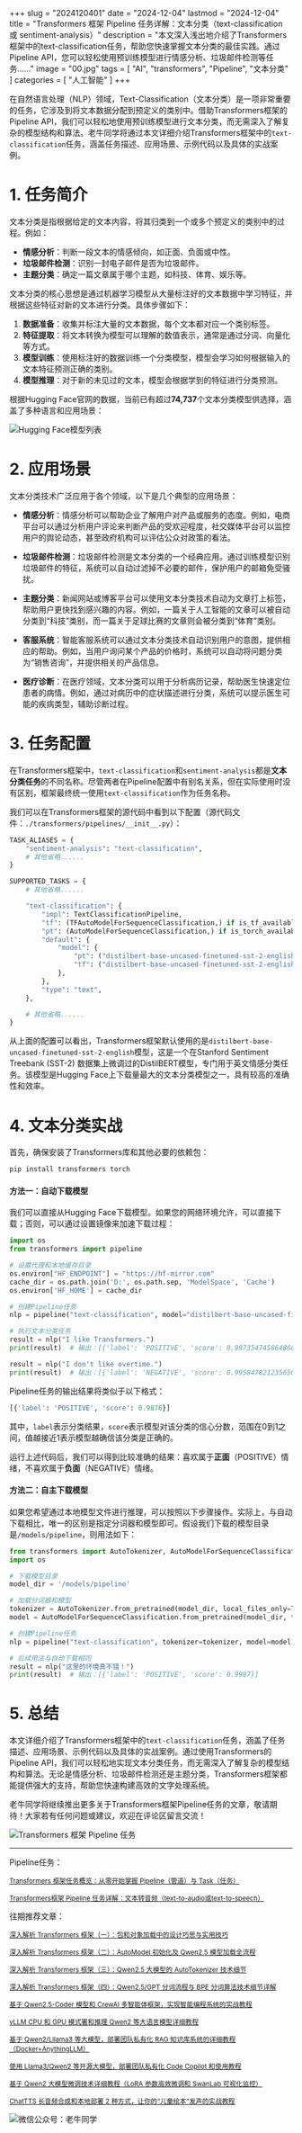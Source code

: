 +++
slug = "2024120401"
date = "2024-12-04"
lastmod = "2024-12-04"
title = "Transformers 框架 Pipeline 任务详解：文本分类（text-classification 或 sentiment-analysis）"
description = "本文深入浅出地介绍了Transformers框架中的text-classification任务，帮助您快速掌握文本分类的最佳实践。通过Pipeline API，您可以轻松使用预训练模型进行情感分析、垃圾邮件检测等任务……"
image = "00.jpg"
tags = [ "AI", "transformers", "Pipeline", "文本分类" ]
categories = [ "人工智能" ]
+++

在自然语言处理（NLP）领域，Text-Classification（文本分类）是一项非常重要的任务，它涉及到将文本数据分配到预定义的类别中。借助Transformers框架的Pipeline API，我们可以轻松地使用预训练模型进行文本分类，而无需深入了解复杂的模型结构和算法。老牛同学将通过本文详细介绍Transformers框架中的`text-classification`任务，涵盖任务描述、应用场景、示例代码以及具体的实战案例。

# 1. 任务简介

文本分类是指根据给定的文本内容，将其归类到一个或多个预定义的类别中的过程。例如：

- **情感分析**：判断一段文本的情感倾向，如正面、负面或中性。
- **垃圾邮件检测**：识别一封电子邮件是否为垃圾邮件。
- **主题分类**：确定一篇文章属于哪个主题，如科技、体育、娱乐等。

文本分类的核心思想是通过机器学习模型从大量标注好的文本数据中学习特征，并根据这些特征对新的文本进行分类。具体步骤如下：

1. **数据准备**：收集并标注大量的文本数据，每个文本都对应一个类别标签。
2. **特征提取**：将文本转换为模型可以理解的数值表示，通常是通过分词、向量化等方式。
3. **模型训练**：使用标注好的数据训练一个分类模型，模型会学习如何根据输入的文本特征预测正确的类别。
4. **模型推理**：对于新的未见过的文本，模型会根据学到的特征进行分类预测。

根据Hugging Face官网的数据，当前已有超过**74,737**个文本分类模型供选择，涵盖了多种语言和应用场景：

![Hugging Face模型列表](11.jpg)

# 2. 应用场景

文本分类技术广泛应用于各个领域，以下是几个典型的应用场景：

- **情感分析**：情感分析可以帮助企业了解用户对产品或服务的态度。例如，电商平台可以通过分析用户评论来判断产品的受欢迎程度，社交媒体平台可以监控用户的舆论动态，甚至政府机构可以评估公众对政策的看法。
  
- **垃圾邮件检测**：垃圾邮件检测是文本分类的一个经典应用。通过训练模型识别垃圾邮件的特征，系统可以自动过滤掉不必要的邮件，保护用户的邮箱免受骚扰。
  
- **主题分类**：新闻网站或博客平台可以使用文本分类技术自动为文章打上标签，帮助用户更快找到感兴趣的内容。例如，一篇关于人工智能的文章可以被自动分类到“科技”类别，而一篇关于足球比赛的文章则会被分类到“体育”类别。
  
- **客服系统**：智能客服系统可以通过文本分类技术自动识别用户的意图，提供相应的帮助。例如，当用户询问某个产品的价格时，系统可以自动将问题分类为“销售咨询”，并提供相关的产品信息。
  
- **医疗诊断**：在医疗领域，文本分类可以用于分析病历记录，帮助医生快速定位患者的病情。例如，通过对病历中的症状描述进行分类，系统可以提示医生可能的疾病类型，辅助诊断过程。

# 3. 任务配置

在Transformers框架中，`text-classification`和`sentiment-analysis`都是**文本分类任务**的不同名称。尽管两者在Pipeline配置中有别名关系，但在实际使用时没有区别，框架最终统一使用`text-classification`作为任务名称。

我们可以在Transformers框架的源代码中看到以下配置（源代码文件：`./transformers/pipelines/__init__.py`）：

```python
TASK_ALIASES = {
    "sentiment-analysis": "text-classification",
    # 其他省略......
}

SUPPORTED_TASKS = {
    # 其他省略......

    "text-classification": {
        "impl": TextClassificationPipeline,
        "tf": (TFAutoModelForSequenceClassification,) if is_tf_available() else (),
        "pt": (AutoModelForSequenceClassification,) if is_torch_available() else (),
        "default": {
            "model": {
                "pt": ("distilbert-base-uncased-finetuned-sst-2-english", "714eb0f"),
                "tf": ("distilbert-base-uncased-finetuned-sst-2-english", "714eb0f"),
            },
        },
        "type": "text",
    },

    # 其他省略......
}
```

从上面的配置可以看出，Transformers框架默认使用的是`distilbert-base-uncased-finetuned-sst-2-english`模型，这是一个在Stanford Sentiment Treebank (SST-2) 数据集上微调过的DistilBERT模型，专门用于英文情感分类任务。该模型是Hugging Face上下载量最大的文本分类模型之一，具有较高的准确性和效率。

# 4. 文本分类实战

首先，确保安装了Transformers库和其他必要的依赖包：

```bash
pip install transformers torch
```

#### 方法一：自动下载模型

我们可以直接从Hugging Face下载模型。如果您的网络环境允许，可以直接下载；否则，可以通过设置镜像来加速下载过程：

```python
import os
from transformers import pipeline

# 设置代理和本地缓存目录
os.environ["HF_ENDPOINT"] = "https://hf-mirror.com"
cache_dir = os.path.join('D:', os.path.sep, 'ModelSpace', 'Cache')
os.environ['HF_HOME'] = cache_dir

# 创建Pipeline任务
nlp = pipeline("text-classification", model="distilbert-base-uncased-finetuned-sst-2-english")

# 执行文本分类任务
result = nlp("I like Transformers.")
print(result)  # 输出：[{'label': 'POSITIVE', 'score': 0.9973547458648682}]

result = nlp("I don't like overtime.")
print(result)  # 输出：[{'label': 'NEGATIVE', 'score': 0.9958478212356567}]
```

Pipeline任务的输出结果将类似于以下格式：

```python
[{'label': 'POSITIVE', 'score': 0.9876}]
```

其中，`label`表示分类结果，`score`表示模型对该分类的信心分数，范围在0到1之间，值越接近1表示模型越确信该分类是正确的。

运行上述代码后，我们可以得到比较准确的结果：喜欢属于**正面**（POSITIVE）情绪，不喜欢属于**负面**（NEGATIVE）情绪。

#### 方法二：自主下载模型

如果您希望通过本地模型文件进行推理，可以按照以下步骤操作。实际上，与自动下载相比，唯一的区别是指定分词器和模型即可。假设我们下载的模型目录是`/models/pipeline`，则用法如下：

```python
from transformers import AutoTokenizer, AutoModelForSequenceClassification, pipeline
import os

# 下载模型目录
model_dir = '/models/pipeline'

# 加载分词器和模型
tokenizer = AutoTokenizer.from_pretrained(model_dir, local_files_only=True)
model = AutoModelForSequenceClassification.from_pretrained(model_dir, torch_dtype="auto", device_map="auto", local_files_only=True, num_labels=2)

# 创建Pipeline任务
nlp = pipeline("text-classification", tokenizer=tokenizer, model=model)

# 后续用法与自动下载相同
result = nlp("这里的环境真不错！")
print(result)  # 输出：[{'label': 'POSITIVE', 'score': 0.9987}]
```

# 5. 总结

本文详细介绍了Transformers框架中的`text-classification`任务，涵盖了任务描述、应用场景、示例代码以及具体的实战案例。通过使用Transformers的Pipeline API，我们可以轻松地实现文本分类任务，而无需深入了解复杂的模型结构和算法。无论是情感分析、垃圾邮件检测还是主题分类，Transformers框架都能提供强大的支持，帮助您快速构建高效的文字处理系统。

老牛同学将继续推出更多关于Transformers框架Pipeline任务的文章，敬请期待！大家若有任何问题或建议，欢迎在评论区留言交流！

![Transformers 框架 Pipeline 任务](91.jpg)

---

Pipeline任务：

<small>[Transformers 框架任务概览：从零开始掌握 Pipeline（管道）与 Task（任务）](https://mp.weixin.qq.com/s/FR4384AZV2FE2xtweSh9bA)</small>

<small>[Transformers框架 Pipeline 任务详解：文本转音频（text-to-audio或text-to-speech）](https://mp.weixin.qq.com/s/uN2BFIOxDFEh4T-W7tsPbg)</small>

往期推荐文章：

<small>[深入解析 Transformers 框架（一）：包和对象加载中的设计巧思与实用技巧](https://mp.weixin.qq.com/s/lAAIfl0YJRNrppp5-Vuusw)</small>

<small>[深入解析 Transformers 框架（二）：AutoModel 初始化及 Qwen2.5 模型加载全流程](https://mp.weixin.qq.com/s/WIbbrkf1HjVC1CtBNcU8Ow)</small>

<small>[深入解析 Transformers 框架（三）：Qwen2.5 大模型的 AutoTokenizer 技术细节](https://mp.weixin.qq.com/s/Shg30uUFByM0tKTi0rETfg)</small>

<small>[深入解析 Transformers 框架（四）：Qwen2.5/GPT 分词流程与 BPE 分词算法技术细节详解](https://mp.weixin.qq.com/s/GnoHXsIYKYFU1Xo4u5sE1w)</small>

<small>[基于 Qwen2.5-Coder 模型和 CrewAI 多智能体框架，实现智能编程系统的实战教程](https://mp.weixin.qq.com/s/8f3xna9TRmxMDaY_cQhy8Q)</small>

<small>[vLLM CPU 和 GPU 模式署和推理 Qwen2 等大语言模型详细教程](https://mp.weixin.qq.com/s/KM-Z6FtVfaySewRTmvEc6w)</small>

<small>[基于 Qwen2/Lllama3 等大模型，部署团队私有化 RAG 知识库系统的详细教程（Docker+AnythingLLM）](https://mp.weixin.qq.com/s/PpY3k3kReKfQdeOJyrB6aw)</small>

<small>[使用 Llama3/Qwen2 等开源大模型，部署团队私有化 Code Copilot 和使用教程](https://mp.weixin.qq.com/s/vt1EXVWtwm6ltZVYtB4-Tg)</small>

<small>[基于 Qwen2 大模型微调技术详细教程（LoRA 参数高效微调和 SwanLab 可视化监控）](https://mp.weixin.qq.com/s/eq6K8_s9uX459OeUcRPEug)</small>

<small>[ChatTTS 长音频合成和本地部署 2 种方式，让你的“儿童绘本”发声的实战教程](https://mp.weixin.qq.com/s/9ldLuh3YLvx8oWvwnrSGUA)</small>

![微信公众号：老牛同学](https://ntopic.cn/WX-21.png)
